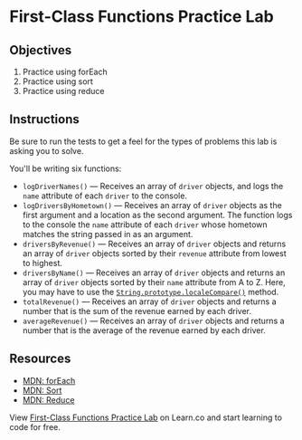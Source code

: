 # First-Class Functions Practice Lab

## Objectives
1. Practice using forEach
2. Practice using sort
3. Practice using reduce

## Instructions
Be sure to run the tests to get a feel for the types of problems this lab is
asking you to solve.

You'll be writing six functions:
* `logDriverNames()` — Receives an array of `driver` objects, and logs the `name` attribute of each `driver` to the console.
* `logDriversByHometown()` — Receives an array of `driver` objects as the first argument and a location as the second argument. The function logs to the console the `name` attribute of each `driver` whose hometown matches the string passed in as an argument.
* `driversByRevenue()` — Receives an array of `driver` objects and returns an array of `driver` objects sorted by their `revenue` attribute from lowest to highest.
* `driversByName()` — Receives an array of `driver` objects and returns an array of `driver` objects sorted by their `name` attribute from A to Z. Here, you may have to use the [`String.prototype.localeCompare()`](https://developer.mozilla.org/en-US/docs/Web/JavaScript/Reference/Global_Objects/String/localeCompare) method.
* `totalRevenue()` — Receives an array of `driver` objects and returns a number that is the sum of the revenue earned by each driver.
* `averageRevenue()` — Receives an array of `driver` objects and returns a number that is the average of the revenue earned by each driver.

## Resources
- [MDN: forEach](https://developer.mozilla.org/en-US/docs/Web/JavaScript/Reference/Global_Objects/Array/forEach)
- [MDN: Sort](https://developer.mozilla.org/en-US/docs/Web/JavaScript/Reference/Global_Objects/Array/sort)
- [MDN: Reduce](https://developer.mozilla.org/en-US/docs/Web/JavaScript/Reference/Global_Objects/Array/Reduce)

<p class='util--hide'>View <a href='https://learn.co/lessons/js-advanced-first-class-functions-practice-lab'>First-Class Functions Practice Lab</a> on Learn.co and start learning to code for free.</p>

